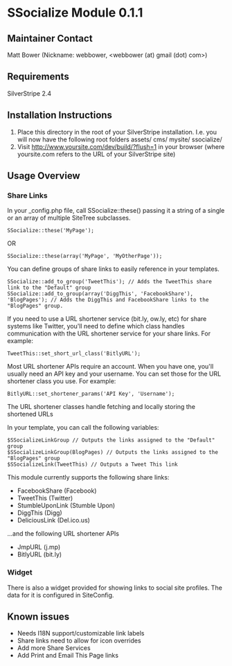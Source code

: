 # SSocialize Module 0.1.1

## Maintainer Contact

Matt Bower (Nickname: webbower, <webbower (at) gmail (dot) com>) 

## Requirements

SilverStripe 2.4

## Installation Instructions

1. Place this directory in the root of your SilverStripe installation. I.e. you will now have the following root folders
		assets/
		cms/
		mysite/
		ssocialize/
2. Visit http://www.yoursite.com/dev/build/?flush=1 in your browser (where yoursite.com refers to the URL of your SilverStripe site)

## Usage Overview

### Share Links

In your _config.php file, call SSocialize::these() passing it a string of a single or an array of multiple SiteTree subclasses.

	SSocialize::these('MyPage');

OR

	SSocialize::these(array('MyPage', 'MyOtherPage'));

You can define groups of share links to easily reference in your templates.

	SSocialize::add_to_group('TweetThis'); // Adds the TweetThis share link to the "Default" group
	SSocialize::add_to_group(array('DiggThis', 'FacebookShare'), 'BlogPages'); // Adds the DiggThis and FacebookShare links to the "BlogPages" group.

If you need to use a URL shortener service (bit.ly, ow.ly, etc) for share systems like Twitter, you'll need to define which class handles communication with the URL shortener service for your share links. For example:

	TweetThis::set_short_url_class('BitlyURL');

Most URL shortener APIs require an account. When you have one, you'll usually need an API key and your username. You can set those for the URL shortener class you use. For example:

	BitlyURL::set_shortener_params('API Key', 'Username');

The URL shortener classes handle fetching and locally storing the shortened URLs

In your template, you can call the following variables:

	$SSocializeLinkGroup // Outputs the links assigned to the "Default" group
	$SSocializeLinkGroup(BlogPages) // Outputs the links assigned to the "BlogPages" group
	$SSocializeLink(TweetThis) // Outputs a Tweet This link

This module currently supports the following share links:

- FacebookShare (Facebook)
- TweetThis (Twitter)
- StumbleUponLink (Stumble Upon)
- DiggThis (Digg)
- DeliciousLink (Del.ico.us)

...and the following URL shortener APIs

- JmpURL (j.mp)
- BitlyURL (bit.ly)

### Widget

There is also a widget provided for showing links to social site profiles. The data for it is configured in SiteConfig.

## Known issues

- Needs I18N support/customizable link labels
- Share links need to allow for icon overrides
- Add more Share Services
- Add Print and Email This Page links